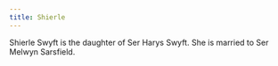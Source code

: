 ```yaml
---
title: Shierle
---
```


Shierle Swyft is the daughter of Ser Harys Swyft. She is married to Ser Melwyn Sarsfield.


